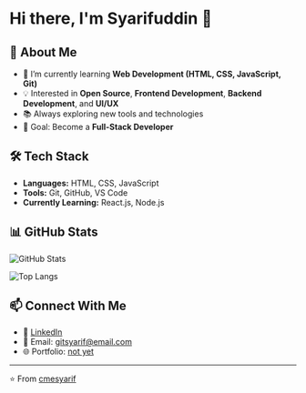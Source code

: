 # Hi there, I'm Syarifuddin 👋

## 🚀 About Me
- 🌱 I’m currently learning **Web Development (HTML, CSS, JavaScript, Git)**
- 💡 Interested in **Open Source**, **Frontend Development**, **Backend Development**, and **UI/UX**
- 📚 Always exploring new tools and technologies
- 🎯 Goal: Become a **Full-Stack Developer**

## 🛠️ Tech Stack
- **Languages:** HTML, CSS, JavaScript  
- **Tools:** Git, GitHub, VS Code  
- **Currently Learning:** React.js, Node.js  

## 📊 GitHub Stats
![GitHub Stats](https://github-readme-stats.vercel.app/api?username=cmesyarif&show_icons=true&theme=tokyonight)

![Top Langs](https://github-readme-stats.vercel.app/api/top-langs/?username=cmesyarif&layout=compact&theme=tokyonight)

## 📫 Connect With Me
- 💼 [LinkedIn](https://www.linkedin.com)  
- 📧 Email: gitsyarif@email.com  
- 🌐 Portfolio: [not yet](#)

---
⭐️ From [cmesyarif](https://github.com/cmesyarif)


<!--
**cmesyarif/cmesyarif** is a ✨ _special_ ✨ repository because its `README.md` (this file) appears on your GitHub profile.

Here are some ideas to get you started:

- 🔭 I’m currently working on ...
- 🌱 I’m currently learning ...
- 👯 I’m looking to collaborate on ...
- 🤔 I’m looking for help with ...
- 💬 Ask me about ...
- 📫 How to reach me: ...
- 😄 Pronouns: ...
- ⚡ Fun fact: ...
-->
